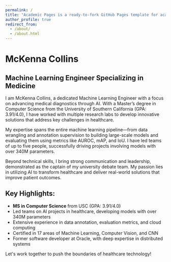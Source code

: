 ```yaml
---
permalink: /
title: "Academic Pages is a ready-to-fork GitHub Pages template for academic personal websites"
author_profile: true
redirect_from: 
  - /about/
  - /about.html
---
```


# McKenna Collins

## Machine Learning Engineer Specializing in Medicine

I am McKenna Collins, a dedicated Machine Learning Engineer with a focus on advancing medical diagnostics through AI. With a Master’s degree in Computer Science from the University of Southern California (GPA: 3.91/4.0), I have worked with multiple research labs to develop innovative solutions that address key challenges in healthcare.

My expertise spans the entire machine learning pipeline—from data wrangling and annotation supervision to building large-scale models and evaluating them using metrics like AUROC, mAP, and IoU. I have led teams of up to five people, successfully driving projects involving models with over 340M parameters.

Beyond technical skills, I bring strong communication and leadership, demonstrated as the captain of my university debate team. My passion lies in utilizing AI to transform healthcare and deliver real-world solutions that improve patient outcomes.

## Key Highlights:
- **MS in Computer Science** from USC (GPA: 3.91/4.0)
- Led teams on AI projects in healthcare, developing models with over 340M parameters
- Extensive experience in data annotation, evaluation metrics, and cloud computing
- Certified in 17 areas of Machine Learning, Computer Vision, and CNN
- Former software developer at Oracle, with deep expertise in distributed systems

Let's work together to push the boundaries of healthcare technology!
